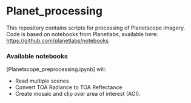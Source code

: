 # Planet_processing

This repository contains scripts for processing of Planetscope imagery.
Code is based on notebooks from Planetlabs, available here: https://github.com/planetlabs/notebooks

### Available notebooks

[Planetscope_preprocessing.ipynb] will:
- Read multiple scenes
- Convert TOA Radiance to TOA Reflectance
- Create mosaic and clip over area of interest (AOI). 
